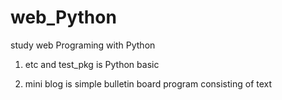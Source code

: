 # web_Python
study web Programing with Python

1. etc and test_pkg is Python basic

2. mini blog is simple bulletin board program consisting of text
